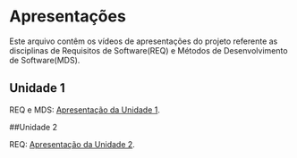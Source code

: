 # Apresentações

Este arquivo contêm os vídeos de apresentações do projeto referente as disciplinas de Requisitos de Software(REQ) e Métodos de Desenvolvimento de Software(MDS).

## Unidade 1
 
REQ e MDS: [Apresentação da Unidade 1](https://www.youtube.com/watch?v=EXdARCLqR9Q).

##Unidade 2

REQ: [Apresentação da Unidade 2](https://www.youtube.com/watch?v=NcjgApjK_zA).
